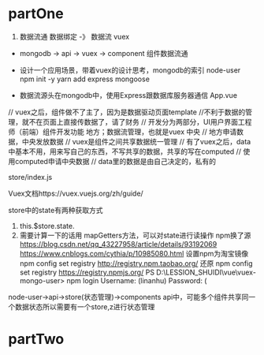 # partOne
1. 数据流通
数据绑定 -》 数据流
vuex
- mongodb -> api -> vuex -> component
组件数据流通
- 设计一个应用场景，带着vuex的设计思考，mongodb的索引
node-user 
 npm init -y 
 yarn add express mongoose

 - 数据流源头在mongodb中，使用Express跟数据库服务器通信
 App.vue

// vuex之后，组件做不了主了，因为是数据驱动页面template
//不利于数据的管理，就不在页面上直接传数据了，请了财务
// 开发分为两部分，UI用户界面工程师（前端）组件开发功能 地方；数据流管理，也就是vuex 中央
// 地方申请数据，中央发放数据
// vuex是组件之间共享数据统一管理
// 有了vuex之后，data中基本不用，用来写自己的东西，不写共享的数据，共享的写在computed
// 使用computed申请中央数据
// data里的数据是由自己决定的，私有的

store/index.js

Vuex文档https://vuex.vuejs.org/zh/guide/

store中的state有两种获取方式
1. this.$store.state.
2. 需要计算一下的话用
mapGetters方法，可以对state进行读操作
npm换了源
https://blog.csdn.net/qq_43227958/article/details/93192069
https://www.cnblogs.com/cythia/p/10985080.html
设置npm为淘宝镜像
npm config set registry http://registry.npm.taobao.org/
还原
npm config set registry https://registry.npmjs.org/
PS D:\LESSION_SHUIDI\vue\vuex-mongo-user> npm login
Username: (linanhu)
Password: (<default hidden>)
Email: (this IS public) (1919412022@qq.com)
Logged in as linanhu on http://registry.npm.taobao.org/.

node-user->api->store(状态管理)->components
api中，可能多个组件共享同一个数据状态所以需要有一个store,z进行状态管理

# partTwo
